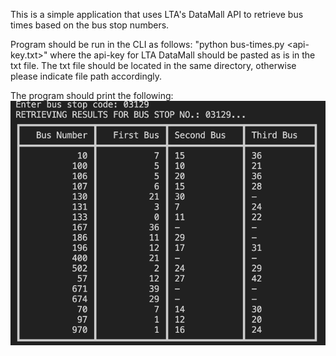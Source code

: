 This is a simple application that uses LTA's DataMall API 
to retrieve bus times based on the bus stop numbers. 

Program should be run in the CLI as follows:
    "python bus-times.py <api-key.txt>"
where the api-key for LTA DataMall should be pasted as is in the txt file.
The txt file should be located in the same directory, otherwise please indicate file path accordingly.

The program should print the following:
![bus-waiting-times-table](image.png)

